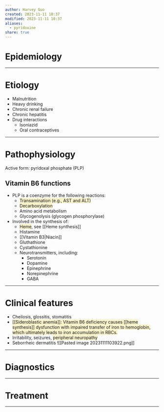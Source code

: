```yaml
---
author: Harvey Guo
created: 2023-11-11 10:37
modified: 2023-11-11 10:37
aliases:
  - pyridoxine
share: true
---
```

# Epidemiology


---
# Etiology
- Malnutrition
- Heavy drinking
- Chronic renal failure
- Chronic hepatitis
- Drug interactions
	- Isoniazid 
	- Oral contraceptives

---
# Pathophysiology
Active form: pyridoxal phosphate (PLP)
## Vitamin B6 functions
- PLP is a coenzyme for the following reactions:
	- <span style="background:rgba(240, 200, 0, 0.2)">Transamination (e.g., AST and ALT)</span>
	- <span style="background:rgba(240, 200, 0, 0.2)">Decarboxylation</span>
	- Amino acid metabolism
	- Glycogenolysis (glycogen phosphorylase)
- Involved in the synthesis of:
	- <span style="background:rgba(240, 200, 0, 0.2)">Heme</span>, see [[Heme synthesis]]
	- Histamine
	- [[Vitamin B3|Niacin]]
	- Gluthathione
	- Cystathionine 
	- Neurotransmitters, including:
		- Serotonin
		- Dopamine
		- Epinephrine
		- Norepinephrine
		- GABA

---
# Clinical features
- Cheilosis, glossitis, stomatitis
- <span style="background:rgba(240, 200, 0, 0.2)">[[Sideroblastic anemia]]: Vitamin B6 deficiency causes [[heme synthesis]] dysfunction with impaired transfer of iron to hemoglobin, which ultimately leads to iron accumulation in RBCs.</span>
- Irritability, seizures, <span style="background:rgba(240, 200, 0, 0.2)">peripheral neuropathy</span>
- Seborrheic dermatitis
![[Pasted image 20231111103922.png]]

---
# Diagnostics


---
# Treatment


---
